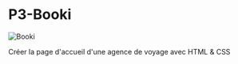 # P3-Booki

![Booki](https://github.com/Usernamegrv/P3-Booki/assets/139330806/617954f7-a87b-4ee0-b9f6-c2df8f956a96)

Créer la page d'accueil d'une agence de voyage avec HTML &amp; CSS
